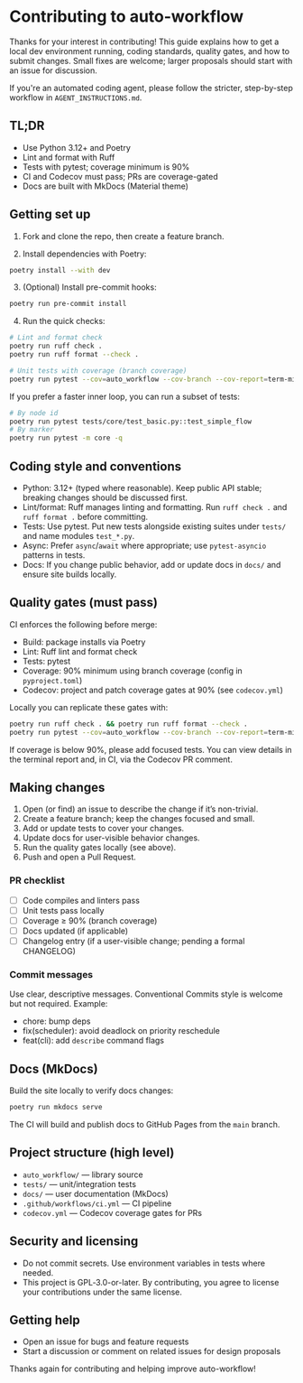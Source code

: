 # Contributing to auto-workflow

Thanks for your interest in contributing! This guide explains how to get a local dev environment running, coding standards, quality gates, and how to submit changes. Small fixes are welcome; larger proposals should start with an issue for discussion.

If you're an automated coding agent, please follow the stricter, step-by-step workflow in `AGENT_INSTRUCTIONS.md`.

## TL;DR
- Use Python 3.12+ and Poetry
- Lint and format with Ruff
- Tests with pytest; coverage minimum is 90%
- CI and Codecov must pass; PRs are coverage-gated
- Docs are built with MkDocs (Material theme)

## Getting set up

1) Fork and clone the repo, then create a feature branch.

2) Install dependencies with Poetry:

```bash
poetry install --with dev
```

3) (Optional) Install pre-commit hooks:

```bash
poetry run pre-commit install
```

4) Run the quick checks:

```bash
# Lint and format check
poetry run ruff check .
poetry run ruff format --check .

# Unit tests with coverage (branch coverage)
poetry run pytest --cov=auto_workflow --cov-branch --cov-report=term-missing
```

If you prefer a faster inner loop, you can run a subset of tests:

```bash
# By node id
poetry run pytest tests/core/test_basic.py::test_simple_flow
# By marker
poetry run pytest -m core -q
```

## Coding style and conventions

- Python: 3.12+ (typed where reasonable). Keep public API stable; breaking changes should be discussed first.
- Lint/format: Ruff manages linting and formatting. Run `ruff check .` and `ruff format .` before committing.
- Tests: Use pytest. Put new tests alongside existing suites under `tests/` and name modules `test_*.py`.
- Async: Prefer `async`/`await` where appropriate; use `pytest-asyncio` patterns in tests.
- Docs: If you change public behavior, add or update docs in `docs/` and ensure site builds locally.

## Quality gates (must pass)

CI enforces the following before merge:
- Build: package installs via Poetry
- Lint: Ruff lint and format check
- Tests: pytest
- Coverage: 90% minimum using branch coverage (config in `pyproject.toml`)
- Codecov: project and patch coverage gates at 90% (see `codecov.yml`)

Locally you can replicate these gates with:

```bash
poetry run ruff check . && poetry run ruff format --check .
poetry run pytest --cov=auto_workflow --cov-branch --cov-report=term-missing
```

If coverage is below 90%, please add focused tests. You can view details in the terminal report and, in CI, via the Codecov PR comment.

## Making changes

1) Open (or find) an issue to describe the change if it’s non-trivial.
2) Create a feature branch; keep the changes focused and small.
3) Add or update tests to cover your changes.
4) Update docs for user-visible behavior changes.
5) Run the quality gates locally (see above).
6) Push and open a Pull Request.

### PR checklist
- [ ] Code compiles and linters pass
- [ ] Unit tests pass locally
- [ ] Coverage ≥ 90% (branch coverage)
- [ ] Docs updated (if applicable)
- [ ] Changelog entry (if a user-visible change; pending a formal CHANGELOG)

### Commit messages
Use clear, descriptive messages. Conventional Commits style is welcome but not required. Example:
- chore: bump deps
- fix(scheduler): avoid deadlock on priority reschedule
- feat(cli): add `describe` command flags

## Docs (MkDocs)

Build the site locally to verify docs changes:

```bash
poetry run mkdocs serve
```

The CI will build and publish docs to GitHub Pages from the `main` branch.

## Project structure (high level)

- `auto_workflow/` — library source
- `tests/` — unit/integration tests
- `docs/` — user documentation (MkDocs)
- `.github/workflows/ci.yml` — CI pipeline
- `codecov.yml` — Codecov coverage gates for PRs

## Security and licensing

- Do not commit secrets. Use environment variables in tests where needed.
- This project is GPL‑3.0-or-later. By contributing, you agree to license your contributions under the same license.

## Getting help

- Open an issue for bugs and feature requests
- Start a discussion or comment on related issues for design proposals

Thanks again for contributing and helping improve auto-workflow!

